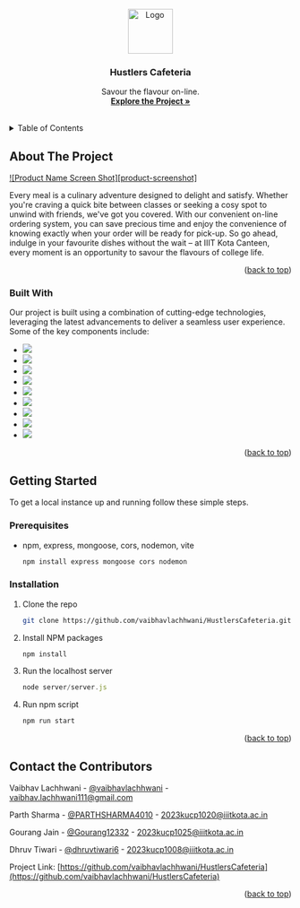 <!-- PROJECT LOGO -->
<br />
<div align="center">
  <a href="https://github.com/vaibhavlachhwani/HustlersCafeteria">
    <img src="https://www.google.com/url?sa=i&url=https%3A%2F%2Fdepositphotos.com%2Fvectors%2Fchef.html&psig=AOvVaw1NDPJckIPgMwKBiQSKGYtc&ust=1708321665118000&source=images&cd=vfe&opi=89978449&ved=0CBMQjRxqFwoTCKiI0qGYtIQDFQAAAAAdAAAAABAE" alt="Logo" width="80" height="80">
  </a>

  <h3 align="center">Hustlers Cafeteria</h3>

  <p align="center">
    Savour the flavour on-line.
    <br />
    <a href="https://github.com/vaibhavlachhwani/HustlersCafeteria"><strong>Explore the Project »</strong></a>
    <br />
    <br />
  </p>
</div>



<!-- TABLE OF CONTENTS -->
<details>
  <summary>Table of Contents</summary>
  <ol>
    <li>
      <a href="#about-the-project">About The Project</a>
      <ul>
        <li><a href="#built-with">Built With</a></li>
      </ul>
    </li>
    <li>
      <a href="#getting-started">Getting Started</a>
      <ul>
        <li><a href="#prerequisites">Prerequisites</a></li>
        <li><a href="#installation">Installation</a></li>
      </ul>
    </li>
    <li><a href="#contact">Contact the Contributors</a></li>
  </ol>
</details>



<!-- ABOUT THE PROJECT -->
## About The Project

[![Product Name Screen Shot][product-screenshot]](https://parthsharma4010.github.io/AboutUs-HackTheChain-/photo.jpg)

Every meal is a culinary adventure designed to delight and satisfy. Whether you're craving a quick bite between classes or seeking a cosy spot to unwind with friends, we've got you covered. With our convenient on-line ordering system, you can save precious time and enjoy the convenience of knowing exactly when your order will be ready for pick-up. So go ahead, indulge in your favourite dishes without the wait – at IIIT Kota Canteen, every moment is an opportunity to savour the flavours of college life.

<p align="right">(<a href="#readme-top">back to top</a>)</p>



### Built With

Our project is built using a combination of cutting-edge technologies, leveraging the latest advancements to deliver a seamless user experience. Some of the key components include:

* ![](https://img.shields.io/badge/tailwindcss-%2338B2AC.svg?style=for-the-badge&logo=tailwind-css&logoColor=white)
* ![](https://img.shields.io/badge/MongoDB-%234ea94b.svg?style=for-the-badge&logo=mongodb&logoColor=white)
* ![](https://img.shields.io/badge/express.js-%23404d59.svg?style=for-the-badge&logo=express&logoColor=%2361DAFB)
* ![](https://img.shields.io/badge/node.js-6DA55F?style=for-the-badge&logo=node.js&logoColor=white)
* ![](https://img.shields.io/badge/vite-%23646CFF.svg?style=for-the-badge&logo=vite&logoColor=white)
* ![](https://img.shields.io/badge/Postman-FF6C37?style=for-the-badge&logo=postman&logoColor=white)
* ![](https://img.shields.io/badge/html5-%23E34F26.svg?style=for-the-badge&logo=html5&logoColor=white)
* ![](https://img.shields.io/badge/css3-%231572B6.svg?style=for-the-badge&logo=css3&logoColor=white)
* ![](https://img.shields.io/badge/javascript-%23323330.svg?style=for-the-badge&logo=javascript&logoColor=%23F7DF1E)

<p align="right">(<a href="#readme-top">back to top</a>)</p>



<!-- GETTING STARTED -->
## Getting Started

To get a local instance up and running follow these simple steps.

### Prerequisites

* npm, express, mongoose, cors, nodemon, vite
  ```sh
  npm install express mongoose cors nodemon
  ```

### Installation

1. Clone the repo
   ```sh
   git clone https://github.com/vaibhavlachhwani/HustlersCafeteria.git
   ```
2. Install NPM packages
   ```sh
   npm install
   ```
3. Run the localhost server
   ```js
   node server/server.js
   ```
4. Run npm script
   ```sh
   npm run start
   ```

<p align="right">(<a href="#readme-top">back to top</a>)</p>

## Contact the Contributors

Vaibhav Lachhwani - [@vaibhavlachhwani](https://github.com/vaibhavlachhwani) - vaibhav.lachhwani111@gmail.com

Parth Sharma - [@PARTHSHARMA4010](https://github.com/PARTHSHARMA4010) - 2023kucp1020@iiitkota.ac.in

Gourang Jain - [@Gourang12332](https://github.com/Gourang12332) - 2023kucp1025@iiitkota.ac.in

Dhruv Tiwari - [@dhruvtiwari6](https://github.com/dhruvtiwari6) - 2023kucp1008@iiitkota.ac.in

Project Link: [https://github.com/vaibhavlachhwani/HustlersCafeteria](https://github.com/vaibhavlachhwani/HustlersCafeteria)

<p align="right">(<a href="#readme-top">back to top</a>)</p>
